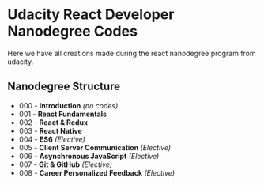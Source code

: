 # Udacity React Developer Nanodegree Codes

Here we have all creations made during the react nanodegree program from udacity.

## Nanodegree Structure

* 000 - **Introduction** *(no codes)*
* 001 - **React Fundamentals**
* 002 - **React & Redux**
* 003 - **React Native**
* 004 - **ES6** *(Elective)*
* 005 - **Client Server Communication** *(Elective)*
* 006 - **Asynchronous JavaScript** *(Elective)*
* 007 - **Git & GitHub** *(Elective)*
* 008 - **Career Personalized Feedback** *(Elective)*

## 